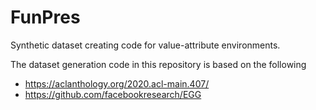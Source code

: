 # FunPres

Synthetic dataset creating code for value-attribute environments.

The dataset generation code in this repository is based on the following 

  * https://aclanthology.org/2020.acl-main.407/
  * https://github.com/facebookresearch/EGG
